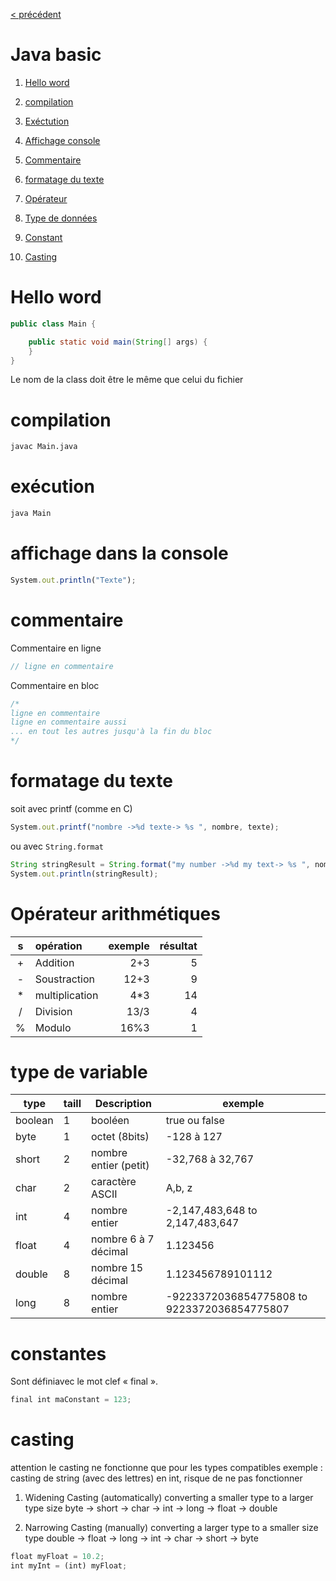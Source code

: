 [< précédent](../README.md)

# Java basic

1. [Hello word](#hello-word)
1. [compilation](#compilation)
1. [Exéctution](#exécution)
1. [Affichage console](#affichage-dans-la-console)
1. [Commentaire](#commentaire)

1. [formatage du texte](#formatage-du-texte)
1. [Opérateur](#opérateur-arithmétiques)
1. [Type de données](#type-de-variable)
1. [Constant](#constantes)
1. [Casting](#casting)

# Hello word

```java
public class Main {

    public static void main(String[] args) {
    }
}
```

Le nom de la class doit être le même que celui du fichier

# compilation

```sh
javac Main.java

```

# exécution

```sh
java Main
```

# affichage dans la console

```js
System.out.println("Texte");
```

# commentaire

Commentaire en ligne

```js
// ligne en commentaire
```

Commentaire en bloc

```js
/*
ligne en commentaire
ligne en commentaire aussi 
... en tout les autres jusqu'à la fin du bloc
*/
```

# formatage du texte

soit avec printf (comme en C)

```js
System.out.printf("nombre ->%d texte-> %s ", nombre, texte);
```

ou avec `String.format`

```js
String stringResult = String.format("my number ->%d my text-> %s ", nombre, texte);
System.out.println(stringResult);
```

# Opérateur arithmétiques

|  s  | opération      | exemple | résultat |
| :-: | :------------- | ------: | -------: |
|  +  | Addition       |     2+3 |        5 |
|  -  | Soustraction   |    12+3 |        9 |
| \*  | multiplication |    4\*3 |       14 |
|  /  | Division       |    13/3 |        4 |
|  %  | Modulo         |    16%3 |        1 |

# type de variable

| type    | taill | Description           | exemple                                     |
| ------- | ----- | --------------------- | ------------------------------------------- |
| boolean | 1     | booléen               | true ou false                               |
| byte    | 1     | octet (8bits)         | -128 à 127                                  |
| short   | 2     | nombre entier (petit) | -32,768 à 32,767                            |
| char    | 2     | caractère ASCII       | A,b, z                                      |
| int     | 4     | nombre entier         | -2,147,483,648 to 2,147,483,647             |
| float   | 4     | nombre 6 à 7 décimal  | 1.123456                                    |
| double  | 8     | nombre 15 décimal     | 1.123456789101112                           |
| long    | 8     | nombre entier         | -9223372036854775808 to 9223372036854775807 |

# constantes

Sont définiavec le mot clef « final ».

```js
final int maConstant = 123;

```

# casting

attention le casting ne fonctionne que pour les types compatibles
exemple : casting de string (avec des lettres) en int, risque de ne pas fonctionner

1. Widening Casting (automatically) converting a smaller type to a larger  
   type size byte -> short -> char -> int -> long -> float -> double

1. Narrowing Casting (manually) converting a larger type to a smaller size  
   type double -> float -> long -> int -> char -> short -> byte

```js
float myFloat = 10.2;
int myInt = (int) myFloat;
```
